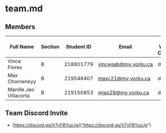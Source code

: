 # team.md

## Members

| Full Name              | Section | Student ID | Email                | Best Way to Contact | Discord Username |
| ---------------------- | ------- | ---------- | -------------------- | ------------------- | ---------------- |
| Vince Flores           | B       | 218801779  | vincegab@my.yorku.ca | discord             | vinceflores_     |
| Max Chornenkyy         | B       | 219546407  | maxc21@my.yorku.ca   | discord             | max_le_ginger    |
| Manille Jao Villacorta | B       | 219150853  | mjao29@my.yorku.ca   | discord             | miya03774        |


## Team Discord Invite

- [https://discord.gg/V7yFBYuzJg]("https://discord.gg/V7yFBYuzJg")

